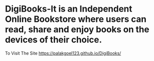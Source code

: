 # DigiBooks-It is an Independent Online Bookstore where users can read, share and enjoy books on the devices of their choice.
To Visit The Site
https://palakgoel123.github.io/DigiBooks/
